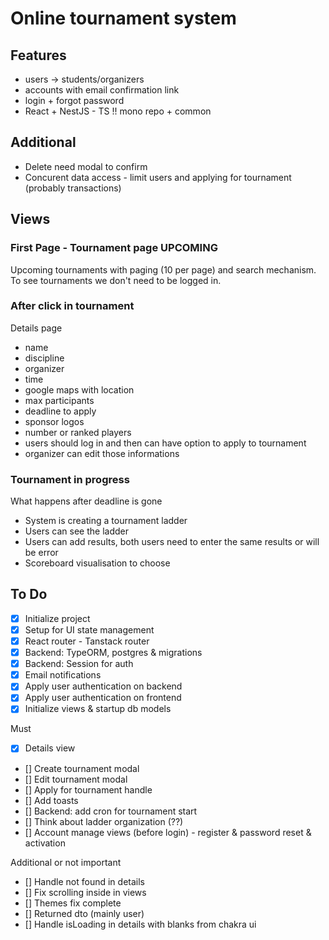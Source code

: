 # Online tournament system

## Features

- users -> students/organizers
- accounts with email confirmation link
- login + forgot password
- React + NestJS - TS !! mono repo + common

## Additional

- Delete need modal to confirm
- Concurent data access - limit users and applying for tournament (probably transactions)

## Views

### First Page - Tournament page UPCOMING

Upcoming tournaments with paging (10 per page) and search mechanism.
To see tournaments we don't need to be logged in.

### After click in tournament

Details page

- name
- discipline
- organizer
- time
- google maps with location
- max participants
- deadline to apply
- sponsor logos
- number or ranked players
- users should log in and then can have option to apply to tournament
- organizer can edit those informations

### Tournament in progress

What happens after deadline is gone

- System is creating a tournament ladder
- Users can see the ladder
- Users can add results, both users need to enter the same results or will be error
- Scoreboard visualisation to choose

## To Do

- [x] Initialize project
- [x] Setup for UI state management
- [x] React router - Tanstack router
- [x] Backend: TypeORM, postgres & migrations
- [x] Backend: Session for auth
- [x] Email notifications
- [x] Apply user authentication on backend
- [x] Apply user authentication on frontend
- [x] Initialize views & startup db models

Must

- [x] Details view
- [] Create tournament modal
- [] Edit tournament modal
- [] Apply for tournament handle
- [] Add toasts
- [] Backend: add cron for tournament start
- [] Think about ladder organization (??)
- [] Account manage views (before login) - register & password reset & activation

Additional or not important

- [] Handle not found in details
- [] Fix scrolling inside in views
- [] Themes fix complete
- [] Returned dto (mainly user)
- [] Handle isLoading in details with blanks from chakra ui
